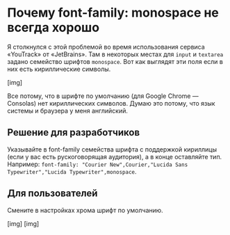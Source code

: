 # Почему font-family: monospace не всегда хорошо

Я столкнулся с этой проблемой во время использования сервиса «YouTrack» от «JetBrains». Там в некоторых местах для `input` и `textarea` задано семейство шрифтов `monospace`. Вот как выглядят эти поля если в них есть кириллические символы.

[img]

Все потому, что в шрифте по умолчанию (для Google Chrome — Consolas) нет кириллических символов. Думаю это потому, что язык системы и браузера у меня английский.

## Решение для разработчиков
Указывайте в font-family семейства шрифта с поддержкой кириллицы (если у вас есть рускоговорящая аудитория), а в конце оставляйте тип. Например: `font-family: "Courier New",Courier,"Lucida Sans Typewriter","Lucida Typewriter",monospace`.

## Для пользователей
Смените в настройках хрома шрифт по умолчанию.

[img]
[img]
